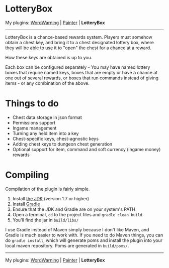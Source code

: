 LotteryBox
==========

My plugins: [WordWarning](https://github.com/gdude2002/WordWarning) | [Painter](https://github.com/gdude2002/Painter) | **LotteryBox**

---

LotteryBox is a chance-based rewards system. Players must somehow obtain
a chest key, and bring it to a chest designated lottery box, where they will
be able to use it to "open" the chest for a chance at a reward.

How these keys are obtained is up to you.

Each box can be configured separately - You may have named lottery boxes that
require named keys, boxes that are empty or have a chance at one out of several
rewards, or boxes that run commands instead of giving items - or any combination
of the above.

Things to do
============

* Chest data storage in json format
* Permissions support
* Ingame management
* Turning any held item into a key
* Chest-specific keys, chest-agnostic keys
* Adding chest keys to dungeon chest generation
* Optional support for item, command and soft currency (ingame money) rewards

Compiling
=========

Compilation of the plugin is fairly simple.

1. Install [the JDK](http://www.oracle.com/technetwork/java/javase/downloads/jdk7-downloads-1880260.html) (version 1.7 or higher)
2. Install [Gradle](http://www.gradle.org/)
3. Ensure that the JDK and Gradle are on your system's PATH
4. Open a terminal, `cd` to the project files and `gradle clean build`
5. You'll find the jar in `build/libs/`

I use Gradle instead of Maven simply because I don't like Maven, and Gradle is much easier to work with.
If you need to do Maven things, you can do `gradle install`, which will generate poms and install the plugin
into your local maven repository. Poms are generated in `build/poms/`.

---

My plugins: [WordWarning](https://github.com/gdude2002/WordWarning) | [Painter](https://github.com/gdude2002/Painter) | **LotteryBox**